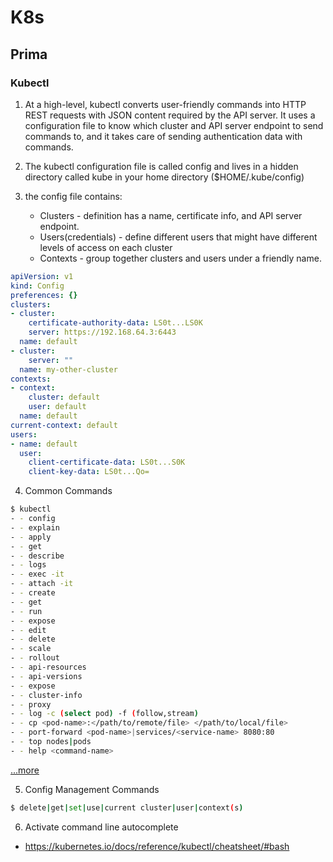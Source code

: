 # K8s

## Prima

### Kubectl
1. At a high-level, kubectl converts user-friendly commands into HTTP REST requests with JSON content required by the API server. It uses a configuration file to know which cluster and API server endpoint to send commands to, and it takes care of sending authentication data with commands.

2. The kubectl configuration file is called config and lives in a hidden directory called kube in your home directory ($HOME/.kube/config)

3. the config file contains:
   - Clusters - definition has a name, certificate info, and API server endpoint.
   - Users(credentials) - define different users that might have different levels of access on each cluster
   - Contexts - group together clusters and users under a friendly name.
```yaml
apiVersion: v1
kind: Config
preferences: {}
clusters:
- cluster:
    certificate-authority-data: LS0t...LS0K
    server: https://192.168.64.3:6443
  name: default
- cluster:
    server: ""
  name: my-other-cluster
contexts:
- context:
    cluster: default
    user: default
  name: default
current-context: default
users:
- name: default
  user:
    client-certificate-data: LS0t...S0K
    client-key-data: LS0t...Qo=
```

4. Common Commands
```bash
$ kubectl 
- - config
- - explain
- - apply
- - get
- - describe
- - logs
- - exec -it
- - attach -it
- - create
- - get
- - run
- - expose
- - edit
- - delete
- - scale
- - rollout
- - api-resources
- - api-versions
- - expose
- - cluster-info
- - proxy
- - log -c (select pod) -f (follow,stream)
- - cp <pod-name>:</path/to/remote/file> </path/to/local/file>
- - port-forward <pod-name>|services/<service-name> 8080:80
- - top nodes|pods
- - help <command-name>
```
[...more](https://kubernetes.io/docs/reference/generated/kubectl/kubectl-commands#-strong-getting-started-strong-)

5. Config Management Commands
```bash
$ delete|get|set|use|current cluster|user|context(s)
```

6. Activate command line autocomplete
- https://kubernetes.io/docs/reference/kubectl/cheatsheet/#bash
